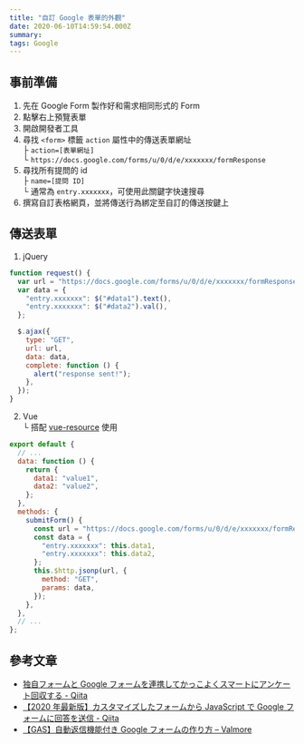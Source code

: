 ```yaml
---
title: "自訂 Google 表單的外觀"
date: 2020-06-10T14:59:54.000Z
summary:
tags: Google
---
```


## 事前準備

1. 先在 Google Form 製作好和需求相同形式的 Form
2. 點擊右上預覽表單
3. 開啟開發者工具
4. 尋找 `<form>` 標籤 `action` 屬性中的傳送表單網址
   <br>├ `action=[表單網址]`
   <br>└ `https://docs.google.com/forms/u/0/d/e/xxxxxxx/formResponse`
5. 尋找所有提問的 id
   <br>├ `name=[提問 ID]`
   <br>└ 通常為 `entry.xxxxxxx`，可使用此關鍵字快速搜尋
6. 撰寫自訂表格網頁，並將傳送行為綁定至自訂的傳送按鍵上

## 傳送表單

1. jQuery

```javascript
function request() {
  var url = "https://docs.google.com/forms/u/0/d/e/xxxxxxx/formResponse";
  var data = {
    "entry.xxxxxxx": $("#data1").text(),
    "entry.xxxxxxx": $("#data2").val(),
  };

  $.ajax({
    type: "GET",
    url: url,
    data: data,
    complete: function () {
      alert("response sent!");
    },
  });
}
```

2. Vue
   <br>└ 搭配 [vue-resource](https://github.com/pagekit/vue-resource/blob/develop/docs/http.md) 使用

```javascript
export default {
  // ...
  data: function () {
    return {
      data1: "value1",
      data2: "value2",
    };
  },
  methods: {
    submitForm() {
      const url = "https://docs.google.com/forms/u/0/d/e/xxxxxxx/formResponse";
      const data = {
        "entry.xxxxxxx": this.data1,
        "entry.xxxxxxx": this.data2,
      };
      this.$http.jsonp(url, {
        method: "GET",
        params: data,
      });
    },
  },
  // ...
};
```

## 參考文章

- [独自フォームと Google フォームを連携してかっこよくスマートにアンケート回収する - Qiita](https://qiita.com/inoue2002/items/78dac54dba93ea4a087a)
- [【2020 年最新版】カスタマイズしたフォームから JavaScript で Google フォームに回答を送信 - Qiita](https://qiita.com/Robot-Inventor/items/56e2b7b69760d045fad3)
- [【GAS】自動返信機能付き Google フォームの作り方 – Valmore](https://valmore.work/auto-response-from-google-form/)
